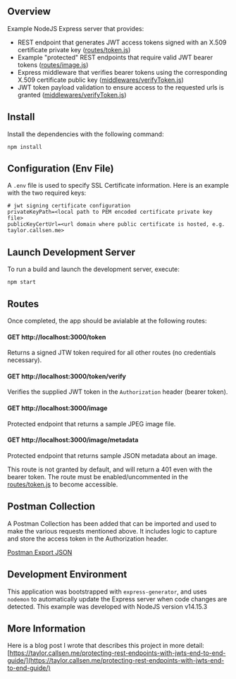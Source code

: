## Overview

Example NodeJS Express server that provides:

- REST endpoint that generates JWT access tokens signed with an X.509 certificate private key ([routes/token.js](https://github.com/tcallsen/node-simple-jwt-protected-endpoints/blob/master/routes/token.js#L13))
- Example "protected" REST endpoints that require valid JWT bearer tokens ([routes/image.js](https://github.com/tcallsen/node-simple-jwt-protected-endpoints/blob/master/routes/image.js#L10))
- Express middleware that verifies bearer tokens using the corresponding X.509 certificate public key ([middlewares/verifyToken.js](https://github.com/tcallsen/node-simple-jwt-protected-endpoints/blob/master/middlewares/verifyToken.js))
- JWT token payload validation to ensure access to the requested urls is granted ([middlewares/verifyToken.js](https://github.com/tcallsen/node-simple-jwt-protected-endpoints/blob/master/middlewares/verifyToken.js#L26))

## Install

Install the dependencies with the following command:

`npm install`

## Configuration (Env File)

A `.env` file is used to specify SSL Certificate information. Here is an example with the two required keys:

```
# jwt signing certificate configuration
privateKeyPath=<local path to PEM encoded certificate private key file>
publicKeyCertUrl=<url domain where public certificate is hosted, e.g. taylor.callsen.me>
```

## Launch Development Server

To run a build and launch the development server, execute:

`npm start`

## Routes

Once completed, the app should be avialable at the following routes:

#### GET http://localhost:3000/token

Returns a signed JTW token required for all other routes (no credentials necessary).

#### GET http://localhost:3000/token/verify

Verifies the supplied JWT token in the `Authorization` header (bearer token).

#### GET http://localhost:3000/image

Protected endpoint that returns a sample JPEG image file.

#### GET http://localhost:3000/image/metadata

Protected endpoint that returns sample JSON metadata about an image. 

This route is not granted by default, and will return a 401 even with the bearer token. The route must be enabled/uncommented in the [routes/token.js](https://github.com/tcallsen/node-simple-jwt-protected-endpoints/blob/master/routes/token.js#L20) to become accessible.

## Postman Collection

A Postman Collection has been added that can be imported and used to make the various requests mentioned above. It includes logic to capture and store the access token in the Authorization header.

[Postman Export JSON](https://github.com/tcallsen/node-simple-jwt-protected-endpoints/blob/master/node-simple-jwt-protected-endpoints.postman_collection.json)

## Development Environment

This application was bootstrapped with `express-generator`, and uses `nodemon` to automatically update the Express server when code changes are detected. This example was developed with NodeJS version v14.15.3

## More Information

Here is a blog post I wrote that describes this project in more detail: [https://taylor.callsen.me/protecting-rest-endpoints-with-jwts-end-to-end-guide/](https://taylor.callsen.me/protecting-rest-endpoints-with-jwts-end-to-end-guide/)